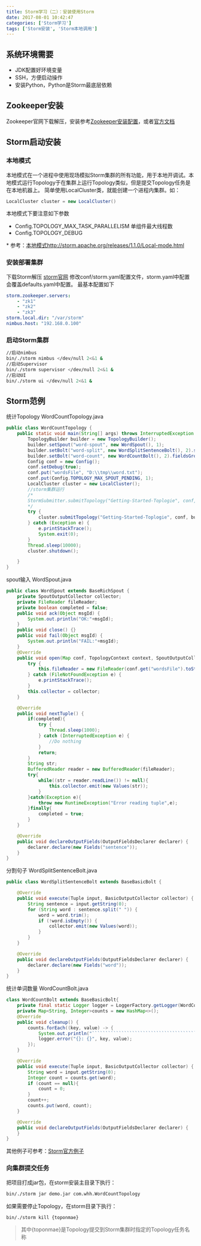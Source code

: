 ```yaml
---
title: Storm学习（二）：安装使用Storm
date: 2017-08-01 10:42:47
categories: ['Storm学习']
tags: ['Storm安装', 'Storm本地调用']
---
```


## 系统环境需要
* JDK配置好环境变量
* SSH，方便启动操作
* 安装Python，Python是Storm最底层依赖

## Zookeeper安装
Zookeeper官网下载解压，安装参考[Zookeeper安装配置](https://taoistwar.gitbooks.io/spark-operationand-maintenance-management/content/spark_relate_software/zookeeper_install.html)，或者[官方文档](https://zookeeper.apache.org/doc/trunk/zookeeperStarted.html)

## Storm启动安装
### 本地模式
本地模式在一个进程中使用现场模拟Storm集群的所有功能，用于本地开调试。本地模式运行Topology于在集群上运行Topology类似，但是提交Topology任务是在本地机器上。
简单使用LocalCluster类，就能创建一个进程内集群。如：
```java
LocalCluster cluster = new LocalCluster()
```
本地模式下要注意如下参数
* Config.TOPOLOGY_MAX_TASK_PARALLELISM 单组件最大线程数
* Config.TOPOLOGY_DEBUG

\* 参考：[本地模式http://storm.apache.org/releases/1.1.0/Local-mode.html](http://storm.apache.org/releases/1.1.0/Local-mode.html)

### 安装部署集群
下载Storm解压 [storm官网](http://storm.apache.org/index.html)
修改conf/storm.yaml配置文件，storm.yaml中配置会覆盖defaults.yaml中配置。
最基本配置如下
```yaml
storm.zookeeper.servers:
    - "zk1"
    - "zk2"
    - "zk3"
storm.local.dir: "/var/storm"
nimbus.host: "192.168.0.100"
```

### 启动Storm集群
```bash
//启动nimbus
bin/./storm nimbus </dev/null 2<&1 &
//启动Supervisor
bin/./storm supervisor </dev/null 2<&1 &
//启动UI
bin/./storm ui </dev/null 2<&1 &
```
## Storm范例

统计Topology
WordCountTopology.java
```java
public class WordCountTopology {
    public static void main(String[] args) throws InterruptedException {
        TopologyBuilder builder = new TopologyBuilder();
        builder.setSpout("word-spout", new WordSpout(), 1);
        builder.setBolt("word-split", new WordSplitSentenceBolt(), 2).shuffleGrouping("word-spout");
        builder.setBolt("word-count", new WordCountBolt(), 2).fieldsGrouping("word-split", new Fields("word"));
        Config conf = new Config();
        conf.setDebug(true);
        conf.put("wordsFile", "D:\\tmp\\word.txt");
        conf.put(Config.TOPOLOGY_MAX_SPOUT_PENDING, 1);
        LocalCluster cluster = new LocalCluster();
        //storm集群运行
        /*
        StormSubmitter.submitTopology("Getting-Started-Toplogie", conf, builder.createTopology());
        */
        try {
            cluster.submitTopology("Getting-Started-Toplogie", conf, builder.createTopology());
        } catch (Exception e) {
            e.printStackTrace();
            System.exit(0);
        }
        Thread.sleep(10000);
        cluster.shutdown();

    }
}
```
spout输入
WordSpout.java
```java
public class WordSpout extends BaseRichSpout {
    private SpoutOutputCollector collector;
    private FileReader fileReader;
    private boolean completed = false;
    public void ack(Object msgId) {
        System.out.println("OK:"+msgId);
    }
    public void close() {}
    public void fail(Object msgId) {
        System.out.println("FAIL:"+msgId);
    }
    @Override
    public void open(Map conf, TopologyContext context, SpoutOutputCollector collector) {
        try {
            this.fileReader = new FileReader(conf.get("wordsFile").toString());
        } catch (FileNotFoundException e) {
            e.printStackTrace();
        }
        this.collector = collector;
    }

    @Override
    public void nextTuple() {
        if(completed){
            try {
                Thread.sleep(1000);
            } catch (InterruptedException e) {
                //Do nothing
            }
            return;
        }
        String str;
        BufferedReader reader = new BufferedReader(fileReader);
        try{
            while((str = reader.readLine()) != null){
                this.collector.emit(new Values(str));
            }
        }catch(Exception e){
            throw new RuntimeException("Error reading tuple",e);
        }finally{
            completed = true;
        }
    }

    @Override
    public void declareOutputFields(OutputFieldsDeclarer declarer) {
        declarer.declare(new Fields("sentence"));
    }
}
```
分割句子
WordSplitSentenceBolt.java
```java
public class WordSplitSentenceBolt extends BaseBasicBolt {

    @Override
    public void execute(Tuple input, BasicOutputCollector collector) {
        String sentence = input.getString(0);
        for (String word : sentence.split(" ")) {
            word = word.trim();
            if (!word.isEmpty()) {
                collector.emit(new Values(word));
            }
        }
    }

    @Override
    public void declareOutputFields(OutputFieldsDeclarer declarer) {
        declarer.declare(new Fields("word"));
    }
}
```
统计单词数量
WordCountBolt.java
```java
class WordCountBolt extends BaseBasicBolt{
    private final static Logger logger = LoggerFactory.getLogger(WordCountBolt.class);
    private Map<String, Integer>counts = new HashMap<>();
    @Override
    public void cleanup() {
        counts.forEach((key, value) -> {
            System.out.println("```````````````````````````````````````");
            logger.error("{}: {}", key, value);
        });
    }

    @Override
    public void execute(Tuple input, BasicOutputCollector collector) {
        String word = input.getString(0);
        Integer count = counts.get(word);
        if (count == null){
            count = 0;
        }
        count++;
        counts.put(word, count);
    }

    @Override
    public void declareOutputFields(OutputFieldsDeclarer declarer) {
    }
}
```

其他例子可参考：[Storm官方例子](https://github.com/apache/storm/tree/master/examples)

### 向集群提交任务
把项目打成jar包，在storm安装主目录下执行：
```bash
bin/./storm jar demo.jar com.whh.WordCountTopology
```
如果需要停止Topology，在storm目录下执行：
```bash
bin/./storm kill {toponmae}
```
> 其中{toponmae}是Topology提交到Storm集群时指定的Topology任务名称
